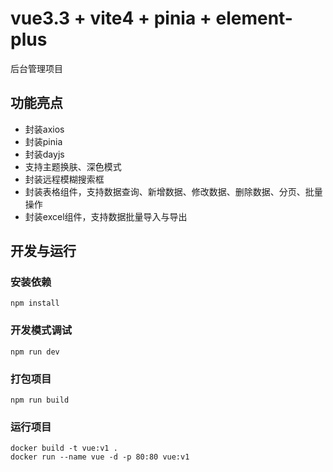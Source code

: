 # vue3.3 + vite4 + pinia + element-plus
后台管理项目

## 功能亮点

* 封装axios
* 封装pinia
* 封装dayjs
* 支持主题换肤、深色模式
* 封装远程模糊搜索框
* 封装表格组件，支持数据查询、新增数据、修改数据、删除数据、分页、批量操作
* 封装excel组件，支持数据批量导入与导出

## 开发与运行

### 安装依赖
```
npm install
```
### 开发模式调试
```
npm run dev
```
### 打包项目
```
npm run build
```
### 运行项目
```
docker build -t vue:v1 .
docker run --name vue -d -p 80:80 vue:v1
```